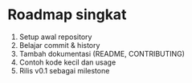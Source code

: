 # Roadmap singkat

1. Setup awal repository
2. Belajar commit & history
3. Tambah dokumentasi (README, CONTRIBUTING)
4. Contoh kode kecil dan usage
5. Rilis v0.1 sebagai milestone
